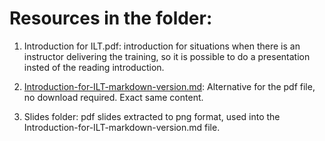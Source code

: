 # Resources in the folder:

1. Introduction for ILT.pdf: introduction for situations when there is an instructor delivering the training, so it is possible to do a presentation insted of the reading introduction.

2. [Introduction-for-ILT-markdown-version.md](Introduction-for-ILT-markdown-version.md): Alternative for the pdf file, no download required. Exact same content.

3. Slides folder: pdf slides extracted to png format, used into the Introduction-for-ILT-markdown-version.md file.